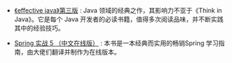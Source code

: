 
- <a target="_blank" href="https://github.com/sjsdfg/effective-java-3rd-chinese/tree/master/docs/notes">《effective java》第三版</a>
: Java 领域的经典之作，其影响力不亚于《Think in Java》。它是每个 Java 开发者的必读书籍，值得多次阅读品味，并不断实践其中的经验技巧。

- <a href="https://potoyang.gitbook.io/spring-in-action-v5/" target="_blank">Spring 实战 5 （中文在线版）</a>
: 本书是一本经典而实用的畅销Spring 学习指南，由大佬们翻译并制作为在线版本。
